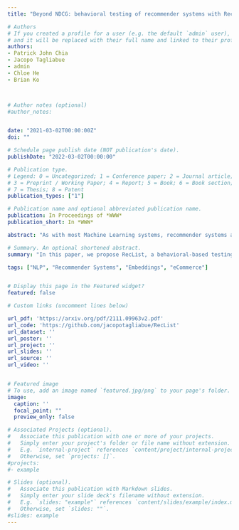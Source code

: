 ```yaml
---
title: "Beyond NDCG: behavioral testing of recommender systems with RecList"

# Authors
# If you created a profile for a user (e.g. the default `admin` user), write the username (folder name) here
# and it will be replaced with their full name and linked to their profile.
authors:
- Patrick John Chia
- Jacopo Tagliabue
- admin
- Chloe He
- Brian Ko



# Author notes (optional)
#author_notes:


date: "2021-03-02T00:00:00Z"
doi: ""

# Schedule page publish date (NOT publication's date).
publishDate: "2022-03-02T00:00:00"

# Publication type.
# Legend: 0 = Uncategorized; 1 = Conference paper; 2 = Journal article;
# 3 = Preprint / Working Paper; 4 = Report; 5 = Book; 6 = Book section;
# 7 = Thesis; 8 = Patent
publication_types: ["1"]

# Publication name and optional abbreviated publication name.
publication: In Proceedings of *WWW*
publication_short: In *WWW*

abstract: "As with most Machine Learning systems, recommender systems are typically evaluated through performance metrics computed over held-out data points. However, real-world behavior is undoubtedly nuanced: ad hoc error analysis and deployment-specific tests must be employed to ensure the desired quality in actual deployments. In this paper, we propose RecList, a behavioral-based testing methodology. RecList organizes recommender systems by use case and introduces a general plug-and-play procedure to scale up behavioral testing. We demonstrate its capabilities by analyzing known algorithms and black-box commercial systems, and we release RecList as an open source, extensible package for the community."

# Summary. An optional shortened abstract.
summary: "In this paper, we propose RecList, a behavioral-based testing methodology. RecList organizes recommender systems by use case and introduces a general plug-and-play procedure to scale up behavioral testing. We demonstrate its capabilities by analyzing known algorithms and black-box commercial systems, and we release RecList as an open source, extensible package for the community."

tags: ["NLP", "Recommender Systems", "Embeddings", "eCommerce"]


# Display this page in the Featured widget?
featured: false

# Custom links (uncomment lines below)

url_pdf: 'https://arxiv.org/pdf/2111.09963v2.pdf'
url_code: 'https://github.com/jacopotagliabue/RecList'
url_dataset: ''
url_poster: ''
url_project: ''
url_slides: ''
url_source: ''
url_video: ''


# Featured image
# To use, add an image named `featured.jpg/png` to your page's folder.
image:
  caption: ''
  focal_point: ""
  preview_only: false

# Associated Projects (optional).
#   Associate this publication with one or more of your projects.
#   Simply enter your project's folder or file name without extension.
#   E.g. `internal-project` references `content/project/internal-project/index.md`.
#   Otherwise, set `projects: []`.
#projects:
#- example

# Slides (optional).
#   Associate this publication with Markdown slides.
#   Simply enter your slide deck's filename without extension.
#   E.g. `slides: "example"` references `content/slides/example/index.md`.
#   Otherwise, set `slides: ""`.
#slides: example
---
```


